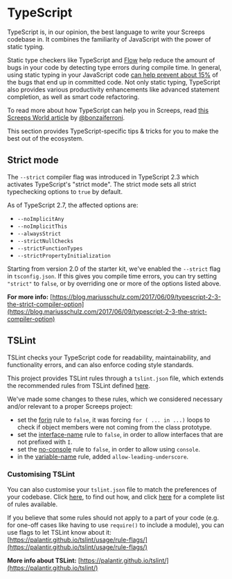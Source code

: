 # TypeScript

TypeScript is, in our opinion, the best language to write your Screeps codebase in. It combines the familiarity of JavaScript with the power of static typing.

Static type checkers like TypeScript and [Flow](https://flow.org/) help reduce the amount of bugs in your code by detecting type errors during compile time. In general, using static typing in your JavaScript code [can help prevent about 15%](https://blog.acolyer.org/2017/09/19/to-type-or-not-to-type-quantifying-detectable-bugs-in-javascript/) of the bugs that end up in committed code. Not only static typing, TypeScript also provides various productivity enhancements like advanced statement completion, as well as smart code refactoring.

To read more about how TypeScript can help you in Screeps, read [this Screeps World article](https://screepsworld.com/2017/07/typescreeps-getting-started-with-ts-in-screeps/) by [@bonzaiferroni](https://github.com/bonzaiferroni).

This section provides TypeScript-specific tips & tricks for you to make the best out of the ecosystem.

## Strict mode

The `--strict` compiler flag was introduced in TypeScript 2.3 which activates TypeScript's "strict mode". The strict mode sets all strict typechecking options to `true` by default.

As of TypeScript 2.7, the affected options are:

* `--noImplicitAny`
* `--noImplicitThis`
* `--alwaysStrict`
* `--strictNullChecks`
* `--strictFunctionTypes`
* `--strictPropertyInitialization`

Starting from version 2.0 of the starter kit, we've enabled the `--strict` flag in `tsconfig.json`. If this gives you compile time errors, you can try setting `"strict"` to `false`, or by overriding one or more of the options listed above.

**For more info:** [https://blog.mariusschulz.com/2017/06/09/typescript-2-3-the-strict-compiler-option](https://blog.mariusschulz.com/2017/06/09/typescript-2-3-the-strict-compiler-option)

## TSLint

TSLint checks your TypeScript code for readability, maintainability, and functionality errors, and can also enforce coding style standards.

This project provides TSLint rules through a `tslint.json` file, which extends the recommended rules from TSLint defined [here](https://github.com/palantir/tslint/blob/next/src/configs/recommended.ts).

We've made some changes to these rules, which we considered necessary and/or relevant to a proper Screeps project:

* set the [forin](http://palantir.github.io/tslint/rules/forin/) rule to `false`, it was forcing `for ( ... in ...)` loops to check if object members were not coming from the class prototype.
* set the [interface-name](http://palantir.github.io/tslint/rules/interface-name/) rule to `false`, in order to allow interfaces that are not prefixed with `I`.
* set the [no-console](http://palantir.github.io/tslint/rules/no-console/) rule to `false`, in order to allow using `console`.
* in the [variable-name](http://palantir.github.io/tslint/rules/variable-name/) rule, added `allow-leading-underscore`.

### Customising TSLint

You can also customise your `tslint.json` file to match the preferences of your codebase. Click [here](https://palantir.github.io/tslint/usage/configuration/), to find out how, and click [here](https://palantir.github.io/tslint/rules/) for a complete list of rules available.

If you believe that some rules should not apply to a part of your code \(e.g. for one-off cases like having to use `require()` to include a module\), you can use flags to let TSLint know about it: [https://palantir.github.io/tslint/usage/rule-flags/](https://palantir.github.io/tslint/usage/rule-flags/)

**More info about TSLint:** [https://palantir.github.io/tslint/](https://palantir.github.io/tslint/)

